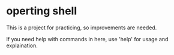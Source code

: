 # operting shell
This is a project for practicing, so improvements are needed.

If you need help with commands in here, use 'help' for usage and explaination.
